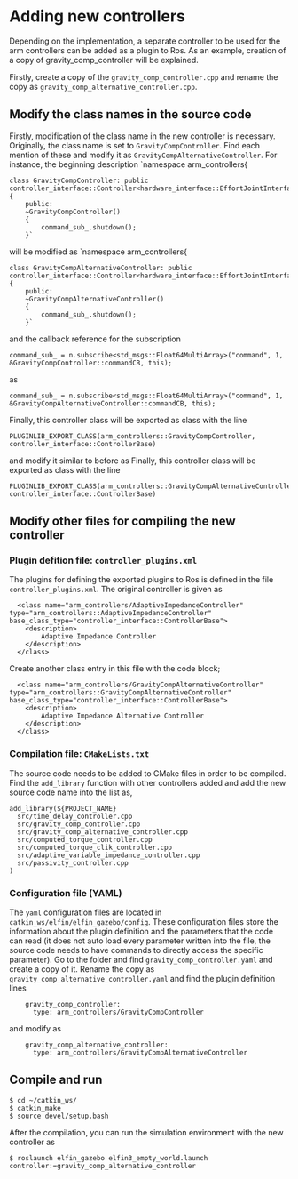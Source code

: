 # Adding new controllers

Depending on the implementation, a separate controller to be used for the arm controllers can be added as a plugin to Ros. As an example, creation of a copy of gravity_comp_controller will be explained.

Firstly, create a copy of the `gravity_comp_controller.cpp` and rename the copy as `gravity_comp_alternative_controller.cpp`.

## Modify the class names in the source code
Firstly, modification of the class name in the new controller is necessary. Originally, the class name is set to `GravityCompController`. Find each mention of these and modify it as `GravityCompAlternativeController`. For instance, the beginning description
`namespace arm_controllers{

	class GravityCompController: public controller_interface::Controller<hardware_interface::EffortJointInterface>
	{
		public:
		~GravityCompController() 
		{
			command_sub_.shutdown();
		}`

will be modified as 
`namespace arm_controllers{

	class GravityCompAlternativeController: public controller_interface::Controller<hardware_interface::EffortJointInterface>
	{
		public:
		~GravityCompAlternativeController() 
		{
			command_sub_.shutdown();
		}`

and the callback reference for the subscription 

```
command_sub_ = n.subscribe<std_msgs::Float64MultiArray>("command", 1, &GravityCompController::commandCB, this);
```

as

```
command_sub_ = n.subscribe<std_msgs::Float64MultiArray>("command", 1, &GravityCompAlternativeController::commandCB, this);
```

Finally, this controller class will be exported as class with the line 
```
PLUGINLIB_EXPORT_CLASS(arm_controllers::GravityCompController, controller_interface::ControllerBase)

```
and modify it similar to before as 
Finally, this controller class will be exported as class with the line 
```
PLUGINLIB_EXPORT_CLASS(arm_controllers::GravityCompAlternativeController, controller_interface::ControllerBase)

```

## Modify other files for compiling the new controller
### Plugin defition file: `controller_plugins.xml`
The plugins for defining the exported plugins to Ros is defined in the file `controller_plugins.xml`. The original controller is given as
```
  <class name="arm_controllers/AdaptiveImpedanceController" type="arm_controllers::AdaptiveImpedanceController" base_class_type="controller_interface::ControllerBase">
    <description>
	    Adaptive Impedance Controller
    </description>
  </class>
```

Create another class entry in this file with the code block;
```
  <class name="arm_controllers/GravityCompAlternativeController" type="arm_controllers::GravityCompAlternativeController" base_class_type="controller_interface::ControllerBase">
    <description>
	    Adaptive Impedance Alternative Controller 
    </description>
  </class>
```
### Compilation file: `CMakeLists.txt`
The source code needs to be added to CMake files in order to be compiled. Find the `add_library` function with other controllers added and add the new source code name into the list as,
```
add_library(${PROJECT_NAME}
  src/time_delay_controller.cpp
  src/gravity_comp_controller.cpp
  src/gravity_comp_alternative_controller.cpp
  src/computed_torque_controller.cpp
  src/computed_torque_clik_controller.cpp
  src/adaptive_variable_impedance_controller.cpp
  src/passivity_controller.cpp
)
```

### Configuration file (YAML)
The `yaml` configuration files are located in `catkin_ws/elfin/elfin_gazebo/config`. These configuration files store the information about the plugin definition and the parameters that the code can read (it does not auto load every parameter written into the file, the source code needs to have commands to directly access the specific parameter). Go to the folder and find `gravity_comp_controller.yaml` and create a copy of it. Rename the copy as `gravity_comp_alternative_controller.yaml` and find the plugin definition lines 
```
    gravity_comp_controller:
      type: arm_controllers/GravityCompController

```
and modify as 
```
    gravity_comp_alternative_controller:
      type: arm_controllers/GravityCompAlternativeController
```


## Compile and run

    $ cd ~/catkin_ws/
    $ catkin_make
    $ source devel/setup.bash

After the compilation, you can run the simulation environment with the new controller as 

    $ roslaunch elfin_gazebo elfin3_empty_world.launch controller:=gravity_comp_alternative_controller
